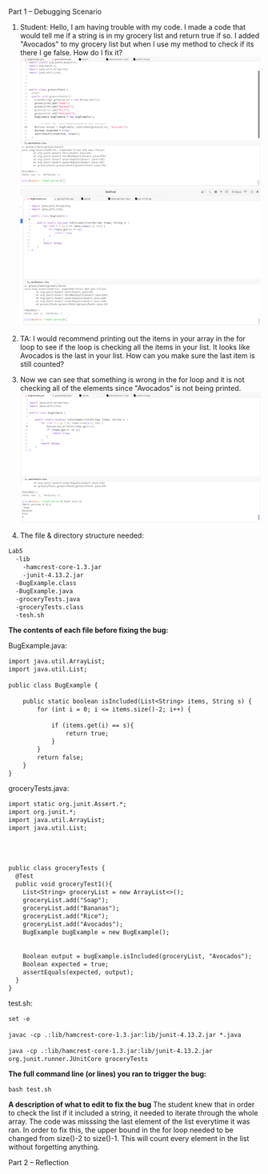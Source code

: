 Part 1 – Debugging Scenario
1. Student: Hello, I am having trouble with my code. I made a code that would tell me if a string is in my grocery list and return true if so. I added "Avocados" to my grocery list but when I use my method to check if its there I ge false. How do I fix it?
![Image](code.png)
![Image](error.png)
2. TA: I would recommend printing out the items in your array in the for loop to see if the loop is checking all the items in your list. It looks like Avocados is the last in your list. How can you make sure the last item is still counted?

3. Now we can see that something is wrong in the for loop and it is not checking all of the elements since "Avocados" is not being printed.
  ![Image](TA.png)

4. The file & directory structure needed:
```
Lab5
  -lib 
    -hamcrest-core-1.3.jar
    -junit-4.13.2.jar
  -BugExample.class
  -BugExample.java
  -groceryTests.java
  -groceryTests.class
  -tesh.sh
```

**The contents of each file before fixing the bug:**

BugExample.java:

```
import java.util.ArrayList;
import java.util.List;

public class BugExample {

    public static boolean isIncluded(List<String> items, String s) {
        for (int i = 0; i <= items.size()-2; i++) {
            
            if (items.get(i) == s){
                return true;  
            }
        }
        return false;  
    }
}
```
groceryTests.java:

```
import static org.junit.Assert.*;
import org.junit.*;
import java.util.ArrayList;
import java.util.List;




public class groceryTests {
  @Test
  public void groceryTest1(){
    List<String> groceryList = new ArrayList<>();
    groceryList.add("Soap");
    groceryList.add("Bananas");
    groceryList.add("Rice");
    groceryList.add("Avocados");
    BugExample bugExample = new BugExample();

        
    Boolean output = bugExample.isIncluded(groceryList, "Avocados");
    Boolean expected = true;
    assertEquals(expected, output);
  }
}
```
test.sh:

```
set -e

javac -cp .:lib/hamcrest-core-1.3.jar:lib/junit-4.13.2.jar *.java

java -cp .:lib/hamcrest-core-1.3.jar:lib/junit-4.13.2.jar org.junit.runner.JUnitCore groceryTests
```
**The full command line (or lines) you ran to trigger the bug:**

```
bash test.sh
```
**A description of what to edit to fix the bug**
The student knew that in order to check the list if it included a string, it needed to iterate through the whole array. The code was misssing the last element of the list everytime it was ran.
In order to fix this, the upper bound in the for loop needed to be changed from size()-2 to size()-1. This will count every element in the list without forgetting anything.

Part 2 – Reflection








